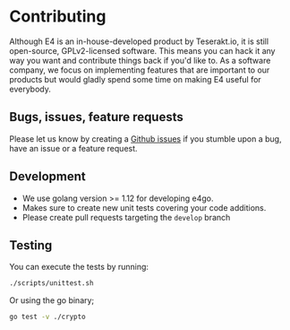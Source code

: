 # Contributing

Although E4 is an in-house-developed product by Teserakt.io, it is still open-source, GPLv2-licensed software. This means you can hack it any way you want and contribute things back if you'd like to. As a software company, we focus on implementing features that are important to our products but would gladly spend some time on making E4 useful for everybody.

## Bugs, issues, feature requests

Please let us know by creating a [Github issues](https://github.com/Teserakt-io/e4go/issues) if you stumble upon a bug, have an issue or a feature request.

## Development

* We use golang version >= 1.12 for developing e4go.
* Makes sure to create new unit tests covering your code additions.
* Please create pull requests targeting the `develop` branch

## Testing

You can execute the tests by running:
```bash
./scripts/unittest.sh
```

Or using the go binary;
```bash
go test -v ./crypto
```
